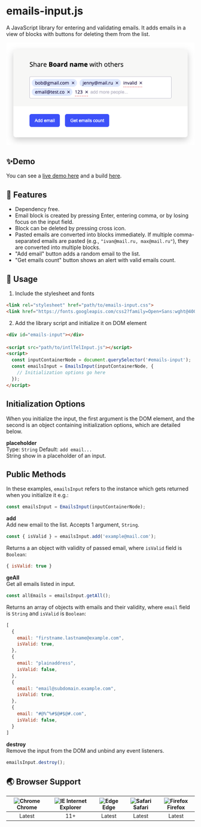 # emails-input.js

A JavaScript library for entering and validating emails. It adds emails in a view of blocks with buttons for deleting them from the list.

<img src="./src/demo/demo.png" width="600" height="auto">

## ✨Demo

You can see a [live demo here](https://bahkostya.github.io/emails-input/dist/) and a build [here](https://github.com/bahkostya/emails-input/tree/gh-pages/dist/lib).

## 🎨 Features

* Dependency free.
* Email block is created by pressing Enter, entering comma, or by losing focus on the
input field.
* Block can be deleted by pressing cross icon.
* Pasted emails are converted into blocks immediately. If multiple comma-separated
emails are pasted (e.g., `"ivan@mail.ru, max@mail.ru"`), they are converted into multiple
blocks.
* "Add email" button adds a random email to the list.
* "Get emails count" button shows an alert with valid emails count. 

## 🔨 Usage

1. Include the stylesheet and fonts
  ```html
  <link rel="stylesheet" href="path/to/emails-input.css">
  <link href="https://fonts.googleapis.com/css2?family=Open+Sans:wght@400;700&display=swap" rel="stylesheet" />
  ```

2. Add the library script and initialize it on DOM element
  ```html
  <div id="emails-input"></div>

  <script src="path/to/intlTelInput.js"></script>
  <script>
    const inputContainerNode = document.querySelector('#emails-input');
    const emailsInput = EmailsInput(inputContainerNode, {
      // Initialization options go here
    });
  </script>
  ```

## Initialization Options

When you initialize the input, the first argument is the DOM element, and the second is an object containing initialization options, which are detailed below.

**placeholder**  
Type: `String` Default: `add email...`  
String show in a placeholder of an input.

## Public Methods
In these examples, `emailsInput` refers to the instance which gets returned when you initialize it e.g.:
```js
const emailsInput = EmailsInput(inputContainerNode);
```

**add**  
Add new email to the list. Accepts 1 argument, `String`.
```js
const { isValid } = emailsInput.add('example@mail.com');
```
Returns a an object with validity of passed email, where `isValid` field is `Boolean`:
```js
{ isValid: true }
```

**geAll**  
Get all emails listed in input.
```js
const allEmails = emailsInput.getAll();
```
Returns an array of objects with emails and their validity, where `email` field is `String` and `isValid` is `Boolean`:

```js
[
  {
    email: "firstname.lastname@example.com",
    isValid: true,
  },
  {
    email: "plainaddress",
    isValid: false,
  },
  {
    email: "email@subdomain.example.com",
    isValid: true,
  },
  {
    email: "#@%^%#$@#$@#.com",
    isValid: false,
  }
]
```

**destroy**  
Remove the input from the DOM and unbind any event listeners.  
```js
emailsInput.destroy();
```

## 🌏 Browser Support
| <img src="https://user-images.githubusercontent.com/1215767/34348387-a2e64588-ea4d-11e7-8267-a43365103afe.png" alt="Chrome" width="16px" height="16px" /> Chrome | <img src="https://user-images.githubusercontent.com/1215767/34348590-250b3ca2-ea4f-11e7-9efb-da953359321f.png" alt="IE" width="16px" height="16px" /> Internet Explorer | <img src="https://user-images.githubusercontent.com/1215767/34348380-93e77ae8-ea4d-11e7-8696-9a989ddbbbf5.png" alt="Edge" width="16px" height="16px" /> Edge | <img src="https://user-images.githubusercontent.com/1215767/34348394-a981f892-ea4d-11e7-9156-d128d58386b9.png" alt="Safari" width="16px" height="16px" /> Safari | <img src="https://user-images.githubusercontent.com/1215767/34348383-9e7ed492-ea4d-11e7-910c-03b39d52f496.png" alt="Firefox" width="16px" height="16px" /> Firefox |
| :---------: | :---------: | :---------: | :---------: | :---------: |
| Latest | 11+ | Latest | Latest | Latest |